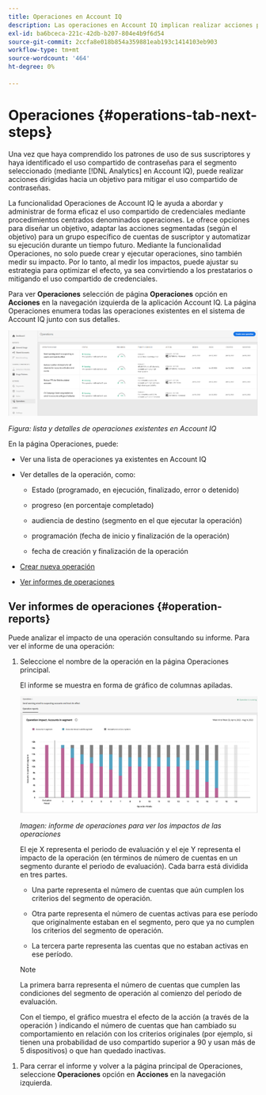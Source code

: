 ```yaml
---
title: Operaciones en Account IQ
description: Las operaciones en Account IQ implican realizar acciones para realizar automatizaciones y operaciones masivas en las cuentas de los suscriptores y rastrear sus efectos.
exl-id: ba6bceca-221c-42db-b207-804e4b9f6d54
source-git-commit: 2ccfa8e018b854a359881eab193c1414103eb903
workflow-type: tm+mt
source-wordcount: '464'
ht-degree: 0%

---
```


# Operaciones {#operations-tab-next-steps}

Una vez que haya comprendido los patrones de uso de sus suscriptores y haya identificado el uso compartido de contraseñas para el segmento seleccionado (mediante [!DNL Analytics] en Account IQ), puede realizar acciones dirigidas hacia un objetivo para mitigar el uso compartido de contraseñas.

La funcionalidad Operaciones de Account IQ le ayuda a abordar y administrar de forma eficaz el uso compartido de credenciales mediante procedimientos centrados denominados operaciones. Le ofrece opciones para diseñar un objetivo, adaptar las acciones segmentadas (según el objetivo) para un grupo específico de cuentas de suscriptor y automatizar su ejecución durante un tiempo futuro. Mediante la funcionalidad Operaciones, no solo puede crear y ejecutar operaciones, sino también medir su impacto. Por lo tanto, al medir los impactos, puede ajustar su estrategia para optimizar el efecto, ya sea convirtiendo a los prestatarios o mitigando el uso compartido de credenciales.

Para ver **Operaciones** selección de página **Operaciones** opción en **Acciones** en la navegación izquierda de la aplicación Account IQ. La página Operaciones enumera todas las operaciones existentes en el sistema de Account IQ junto con sus detalles.

![](assets/operations-page.png)

*Figura: lista y detalles de operaciones existentes en Account IQ*

En la página Operaciones, puede:

* Ver una lista de operaciones ya existentes en Account IQ

* Ver detalles de la operación, como:

   * Estado (programado, en ejecución, finalizado, error o detenido)

   * progreso (en porcentaje completado)

   * audiencia de destino (segmento en el que ejecutar la operación)

   * programación (fecha de inicio y finalización de la operación)

   * fecha de creación y finalización de la operación

* [Crear nueva operación](/help/accountiq/operation-affecting-user-segment.md)

* [Ver informes de operaciones](#operation-reports)

<!--* Search from the list of operations using Search field

* Stop an operation.

* Create a duplicate operation.

* [Configure columns of Operations details page](#configure-columns)-->

## Ver informes de operaciones {#operation-reports}

Puede analizar el impacto de una operación consultando su informe. Para ver el informe de una operación:

1. Seleccione el nombre de la operación en la página Operaciones principal.

   El informe se muestra en forma de gráfico de columnas apiladas.

   ![](assets/operation-impact-report.png)

   *Imagen: informe de operaciones para ver los impactos de las operaciones*

   El eje X representa el periodo de evaluación y el eje Y representa el impacto de la operación (en términos de número de cuentas en un segmento durante el periodo de evaluación). Cada barra está dividida en tres partes.

   * Una parte representa el número de cuentas que aún cumplen los criterios del segmento de operación.

   * Otra parte representa el número de cuentas activas para ese período que originalmente estaban en el segmento, pero que ya no cumplen los criterios del segmento de operación.

   * La tercera parte representa las cuentas que no estaban activas en ese período.

   >[!NOTE]
   >
   >La primera barra representa el número de cuentas que cumplen las condiciones del segmento de operación al comienzo del período de evaluación.

   Con el tiempo, el gráfico muestra el efecto de la acción (a través de la operación ) indicando el número de cuentas que han cambiado su comportamiento en relación con los criterios originales (por ejemplo, si tienen una probabilidad de uso compartido superior a 90 y usan más de 5 dispositivos) o que han quedado inactivas.

<!--For example, in the above image the variable on the y-axis is number of accounts. Looking at the graph you can compare the number of accounts that are in the operations' segment versus the number of accounts that are outside the operations segment at a particular time (such as week 2nd of the operations evaluation period). Therefore, you can analyze how over the evaluation period do number of accounts vary within the operation segment and outside the segment.

So, if your operation was to send out warning emails to suspecting accounts, and accounts in operations segment were those with sharing probability more than 90 and using more than 5 devices to stream content, then in the beginning of the evaluation period accounts in segment are more than 17 thousand. This number changes over the evaluation period as shown in the graph, thereby indicating the impact of operation. Based on the evaluation, you can take remedial measures on suspecting accounts, or continue with the operation, or adjust your strategy for better outcomes to curb credential sharing.-->

1. Para cerrar el informe y volver a la página principal de Operaciones, seleccione **Operaciones** opción en **Acciones** en la navegación izquierda.

<!--

![](assets/operations-details.png)

*Figure: Operation details*
## Configure columns {#configure-columns}

You can select the icon to **Configure columns** on the top of the operations table.

![](assets/config-columns.png)

*Figure: Configure columns of Operations details page*-->